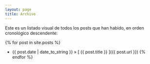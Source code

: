 ```yaml
---
layout: page
title: Archive
---
```


<p>Este es un listado visual de todos los posts que han habido, en orden cronológico descendente:</p>

{% for post in site.posts %}
  * {{ post.date | date_to_string }} &raquo; [ {{ post.title }} ]({{ post.url }})
{% endfor %}